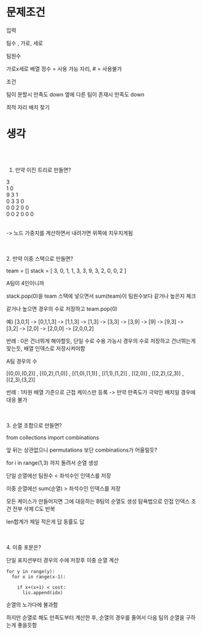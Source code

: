 # 문제조건

입력

팀수 , 가로, 세로

팀원수

가로x세로 배열
정수 = 사용 가능 자리, # = 사용불가


조건

팀이 분할시 만족도 down
옆에 다른 팀이 존재시 만족도 down

최적 자리 배치 찾기


# 생각


 <br> <br>
1. 만약 이진 트리로 만들면?

3 <br>
1 0 <br>
9 3 1 <br>
0 3 3 0 <br>
0 0 2 0 0 <br>
0 0 2 0 0 0    <br>
 <br>

-> 노드 가중치를 계산하면서 내려가면 위쪽에 치우치게됨 

 <br> <br>
2. 만약 이중 스택으로 만들면?

team = []
stack = [ 3, 0, 1, 1, 3, 3, 9, 3, 2, 0, 0, 2 ]

A팀이 4인이니까

stack.pop(0)을 team 스택에 넣으면서
sum(team)이 팀원수보다 같거나 높은지 체크

같거나 높으면 경우의 수로 저장하고 team.pop(0)

예) [3,0,1] -> [0,1,1,3] -> [1,1,3] -> [1,3] -> [3,3] -> [3,9] -> [9] -> [9,3] -> [3,2] -> [2,0] -> [2,0,0] -> [2,0,0,2]

반례 : 0은 건너뛰게 해야할듯, 단일 수로 수용 가능시 경우의 수로 저장하고 건너뛰는게 맞는듯, 배열 인덱스로 저장시켜야함

A팀 경우의 수

[(0,0),(0,2)] , [(0,2),(1,0)] , [(1,0),(1,1)] , [(1,1),(1,2)] , [(2,0)] , [(2,2),(2,3)] , [(2,3),(3,2)]

반례 : 1차원 배열 기준으로 근접 케이스만 등록 -> 만약 만족도가 극악인 배치일 경우에 대응 불가

 <br> <br>
3. 순열 조합으로 만들면?

from collections import combinations

앞 뒤는 상관없으니 permutations 보단 combinations가 어울릴듯?

for i in range(1,3) 까지 돌려서 순열 생성

단일 순열에선 팀원수 < 좌석수인 인덱스를 저장

이중 순열에선 sum(순열) > 좌석수인 인덱스를 저장


모든 케이스가 만들어지면 그에 대응하는 B팀의 순열도 생성
탐욕법으로 인접 인덱스 조건 전부 삭제
C도 반복

len합계가 제일 적은게 답
동률도 답

 <br> <br>
4. 이중 포문은?

단일 포지션부터 경우의 수에 저장후 이중 순열 계산

    for y in range(y):
      for x in range(x-1):

        if x+(x+1) < cost:
          lis.append(idx)

순열의 노가다에 불과함

하지만 순열로 해도 만족도부터 계산한 후, 순열의 경우를 줄여서 다음 팀의 순열을 구하는게 좋을듯함


